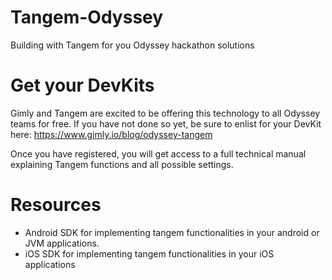 # Tangem-Odyssey
Building with Tangem for you Odyssey hackathon solutions

# Get your DevKits
Gimly and Tangem are excited to be offering this technology to all Odyssey teams for free. If you have not done so yet, be sure to enlist for your DevKit here: https://www.gimly.io/blog/odyssey-tangem

Once you have registered, you will get access to a full technical manual explaining Tangem functions and all possible settings.

# Resources

* Android SDK for implementing tangem functionalities in your android or JVM applications.
* iOS SDK for implementing tangem functionalities in your iOS applications
